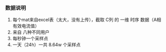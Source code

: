 
### 数据说明
1. 每个mat来自excel表（太大，没有上传），截取 C列 的 一维 时序 数据（A相 有效电流值）
2. 来自 八种不同用户
3. 每秒钟一个采样点
4. 一天（24h）一共 8.64w 个采样点
